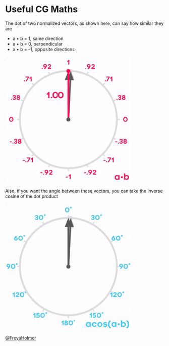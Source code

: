 # Useful CG Maths

The dot of two normalized vectors, as shown here, can say how similar they are

- a • b = 1, same direction
- a • b = 0, perpendicular
- a • b = -1, opposite directions

![DotProduct](/images/dot_product.gif)

Also, if you want the angle between these vectors, you can take the inverse cosine of the dot product

![DotProductToAngle](/images/dot_product_to_angle.gif)

[@FreyaHolmer](https://twitter.com/FreyaHolmer)
